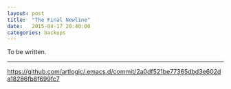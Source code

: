 ```yaml
---
layout: post
title:  "The Final Newline"
date:   2015-04-17 20:40:00
categories: backups
---
```


To be written.

***

https://github.com/artlogic/.emacs.d/commit/2a0df521be77365dbd3e602da18286fb8f699fc7
